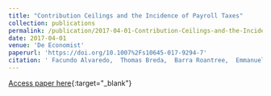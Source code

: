 ```yaml
---
title: "Contribution Ceilings and the Incidence of Payroll Taxes"
collection: publications
permalink: /publication/2017-04-01-Contribution-Ceilings-and-the-Incidence-of-Payroll-Taxes
date: 2017-04-01
venue: 'De Economist'
paperurl: 'https://doi.org/10.1007%2Fs10645-017-9294-7'
citation: ' Facundo Alvaredo,  Thomas Breda,  Barra Roantree,  Emmanuel Saez, &quot;Contribution Ceilings and the Incidence of Payroll Taxes.&quot; De Economist, 2017.'
---
```

[Access paper here](https://doi.org/10.1007%2Fs10645-017-9294-7){:target="_blank"}
